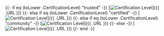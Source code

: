{{- if eq (toLower .CertificationLevel) "trusted"  -}}
[![Certification Level](https://img.shields.io/badge/Certification%20Level-Trusted-Blue)]({{ .URL }})
{{- else if eq (toLower .CertificationLevel) "certified"  -}}
[![Certification Level](https://img.shields.io/badge/Certification%20Level-Certified-Green)]({{ .URL }})
{{- else if eq (toLower .CertificationLevel) "community"  -}}
[![Certification Level](https://img.shields.io/badge/Certification%20Level-Community-Yellow)]({{ .URL }})
{{- else -}}
[![Certification Level](https://img.shields.io/badge/Certification%20Level-Unknown-Red)]({{ .URL }})
{{- end -}}
